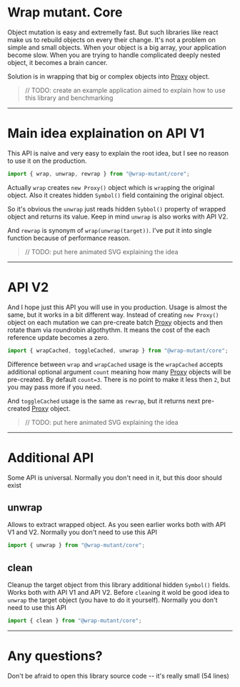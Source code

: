 # Wrap mutant. Core

Object mutation is easy and extremelly fast. But such libraries like react make us to rebuild objects on every their change. It's not a problem on simple and small objects. When your object is a big array, your application become slow. When you are trying to handle complicated deeply nested object, it becomes a brain cancer.

Solution is in wrapping that big or complex objects into [Proxy][MDNProxy] object.

> // TODO: create an example application aimed to explain how to use this library and benchmarking

---

# Main idea explaination on API V1

This API is naive and very easy to explain the root idea, but I see no reason to use it on the production.

```javascript
import { wrap, unwrap, rewrap } from "@wrap-mutant/core";
```

Actually `wrap` creates `new Proxy()` object which is `wrap`ping the original object. Also it creates hidden `Symbol()` field containing the original object.

So it's obvious the `unwrap` just reads hidden `Sybbol()` property of wrapped object and returns its value. Keep in mind `unwrap` is also works with API V2.

And `rewrap` is synonym of `wrap(unwrap(target))`. I've put it into single function because of performance reason.

> // TODO: put here animated SVG explaining the idea

---

# API V2

And I hope just this API you will use in you production. Usage is almost the same, but it works in a bit different way. Instead of creating `new Proxy()` object on each mutation we can pre-create batch [Proxy][MDNProxy] objects and then rotate tham via roundrobin algothythm. It means the cost of the each reference update becomes a zero.

```javascript
import { wrapCached, toggleCached, unwrap } from "@wrap-mutant/core";
```

Difference between `wrap` and `wrapCached` usage is the `wrapCached` accepts additional optional argument `count` meaning how many [Proxy][MDNProxy] objects will be pre-created. By default `count=3`. There is no point to make it less then `2`, but you may pass more if you need.

And `toggleCached` usage is the same as `rewrap`, but it returns next pre-created [Proxy][MDNProxy] object.

> // TODO: put here animated SVG explaining the idea

---

# Additional API

Some API is universal. Normally you don't need in it, but this door should exist

## unwrap

Allows to extract wrapped object. As you seen earlier works both with API V1 and V2. Normally you don't need to use this API

```javascript
import { unwrap } from "@wrap-mutant/core";
```

## clean

Cleanup the target object from this library additional hidden `Symbol()` fields. Works both with API V1 and API V2. Before `clean`ing it wold be good idea to `unwrap` the target object (you have to do it yourself). Normally you don't need to use this API

```javascript
import { clean } from "@wrap-mutant/core";
```

---

# Any questions?

Don't be afraid to open this library source code -- it's really small (54 lines)

[MDNProxy]: (https://developer.mozilla.org/en-US/docs/Web/JavaScript/Reference/Global_Objects/Proxy)
